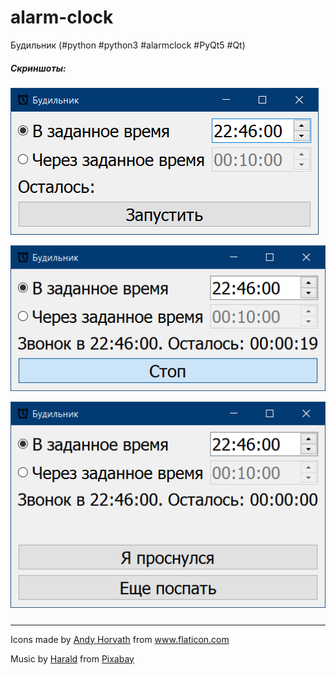 # alarm-clock
Будильник (#python #python3 #alarmclock #PyQt5 #Qt)

##### Скриншоты:
![](screenshots/1.png)

![](screenshots/2.png)

![](screenshots/3.png)

##### 

---

<div>Icons made by <a href="https://www.flaticon.com/authors/andy-horvath" title="Andy Horvath">Andy Horvath</a> from <a href="https://www.flaticon.com/" title="Flaticon">www.flaticon.com</a></div>

Music by <a href="https://pixabay.com/users/mondmatt-25609953/?utm_source=link-attribution&utm_medium=referral&utm_campaign=music&utm_content=130417">Harald</a> from <a href="https://pixabay.com/music//?utm_source=link-attribution&utm_medium=referral&utm_campaign=music&utm_content=130417">Pixabay</a>
